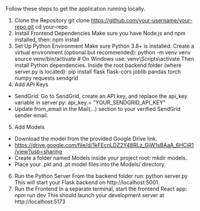 Follow these steps to get the application running locally.
1. Clone the Repository
git clone https://github.com/your-username/your-repo.git
cd your-repo
2. Install Frontend Dependencies
Make sure you have Node.js and npm installed, then:
npm install
3. Set Up Python Environment
Make sure Python 3.8+ is installed. Create a virtual environment (optional but recommended):
python -m venv venv
source venv/bin/activate  # On Windows use: venv\Scripts\activate
Then install Python dependencies. Inside the root backend folder (where server.py is located):
pip install flask flask-cors joblib pandas torch numpy requests sendgrid
4. Add API Keys
* SendGrid: Go to SendGrid, create an API key, and replace the api_key variable in server.py: api_key = "YOUR_SENDGRID_API_KEY"
* Update from_email in the Mail(...) section to your verified SendGrid sender email.
5. Add Models
* Download the model from the provided Google Drive link.
* https://drive.google.com/file/d/1kFEcnLDZ2Y48RLz_GjW1sBAaA_6HCiR1/view?usp=sharing
* Create a folder named Models inside your project root: mkdir models.
* Place your .pkl and .pt model files into the Models/ directory.
6. Run the Python Server
From the backend folder run:
python server.py
This will start your Flask backend on http://localhost:5001.
7. Run the Frontend
In a separate terminal, start the frontend React app:
npm run dev
This should launch your development server at http://localhost:5173
